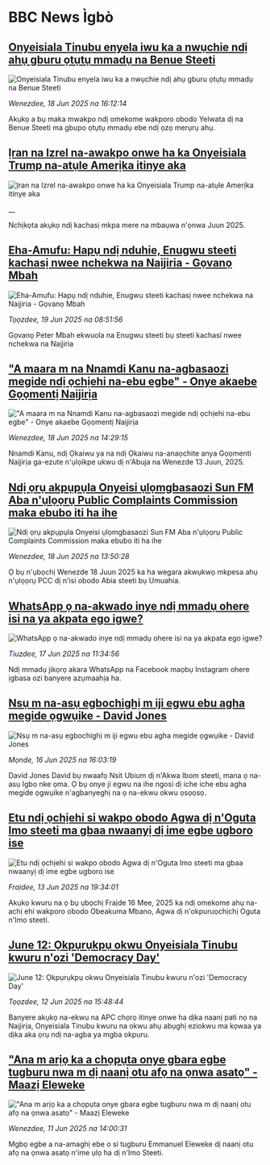 # BBC News Ìgbò## [Onyeisiala Tinubu enyela iwu ka a nwụchie ndị ahụ gburu ọtụtụ mmadụ na Benue Steeti](https://www.bbc.com/igbo/articles/cq53d7d5q75o?at_campaign=githubrss)![Onyeisiala Tinubu enyela iwu ka a nwụchie ndị ahụ gburu ọtụtụ mmadụ na Benue Steeti](https://ichef.bbci.co.uk/ace/standard/240/cpsprodpb/07ee/live/5b76e240-4c5e-11f0-bc67-3f364240aa97.jpg)_Wenezdee, 18 Jun 2025 na 16:12:14_Akụkọ a bụ maka mwakpo ndị omekome wakporo obodo Yelwata dị na Benue Steeti ma gbupo ọtụtụ mmadụ ebe ndị ọzọ merụrụ ahụ.## [Ịran na Izrel na-awakpo onwe ha ka Onyeisiala Trump na-atụle Amerịka itinye aka](https://www.bbc.co.uk/igbo/live/c3089lg1ly8t?at_campaign=githubrss)![Ịran na Izrel na-awakpo onwe ha ka Onyeisiala Trump na-atụle Amerịka itinye aka](https://ichef.bbci.co.uk/ace/standard/240/cpsprodpb/36e7/live/60f01f60-4c41-11f0-a466-d54f65b60deb.png)__Nchịkọta akụkọ ndị kachasị mkpa mere na mbaụwa n'ọnwa Juun 2025.## [Eha-Amufu: Hapụ ndị nduhie, Enugwu steeti kachasị nwee nchekwa na Naịjiria - Gọvanọ Mbah](https://www.bbc.com/igbo/articles/c36x115gnp7o?at_campaign=githubrss)![Eha-Amufu: Hapụ ndị nduhie, Enugwu steeti kachasị nwee nchekwa na Naịjiria - Gọvanọ Mbah](https://ichef.bbci.co.uk/ace/standard/240/cpsprodpb/5b82/live/80418080-4cea-11f0-8c47-237c2e4015f5.jpg)_Tọọzdee, 19 Jun 2025 na 08:51:56_Gọvanọ Peter Mbah ekwuola na Enugwu steeti bụ steeti kachasí nwee nchekwa na Naịjiria## ["A maara m na Nnamdi Kanu na-agbasaozi megide ndị ọchịehi na-ebu egbe" - Onye akaebe Gọọmentị Naịjirịa](https://www.bbc.com/igbo/articles/c1jxy46j7dgo?at_campaign=githubrss)!["A maara m na Nnamdi Kanu na-agbasaozi megide ndị ọchịehi na-ebu egbe" - Onye akaebe Gọọmentị Naịjirịa](https://ichef.bbci.co.uk/ace/standard/240/cpsprodpb/b523/live/2fcb4d00-4c51-11f0-86d5-3b52b53af158.jpg)_Wenezdee, 18 Jun 2025 na 14:29:15_Nnamdi Kanu, ndị Ọkaiwu ya na ndị Ọkaiwu na-anaọchite anya Gọọmenti Naịjirịa ga-ezute n'ụlọikpe ukwu dị n'Abuja na Wenezde 13 Juun, 2025.## [Ndị ọrụ akpụpụla Onyeisi ụlọmgbasaozi Sun FM Aba n'ụlọọrụ Public Complaints Commission maka ebubo iti ha ihe](https://www.bbc.com/igbo/articles/cgmj01r8zddo?at_campaign=githubrss)![Ndị ọrụ akpụpụla Onyeisi ụlọmgbasaozi Sun FM Aba n'ụlọọrụ Public Complaints Commission maka ebubo iti ha ihe](https://ichef.bbci.co.uk/ace/standard/240/cpsprodpb/5104/live/256ff000-4c46-11f0-a466-d54f65b60deb.png)_Wenezdee, 18 Jun 2025 na 13:50:28_Ọ bụ n'ụbọchị Wenezde 18 Juun 2025 ka ha wegara akwụkwọ mkpesa ahụ n'ụlọọrụ PCC dị n'isi obodo Abia steeti bụ Umuahia.## [WhatsApp ọ na-akwado inye ndị mmadụ ohere isi na ya akpata ego igwe?](https://www.bbc.com/igbo/articles/cm2zn01ngemo?at_campaign=githubrss)![WhatsApp ọ na-akwado inye ndị mmadụ ohere isi na ya akpata ego igwe?](https://ichef.bbci.co.uk/ace/standard/240/cpsprodpb/1959/live/5114f8a0-4b6e-11f0-8c47-237c2e4015f5.jpg)_Tiuzdee, 17 Jun 2025 na 11:34:56_Ndị mmadụ jikọrọ akara WhatsApp na Facebook maọbụ Instagram ohere ịgbasa ozi banyere azụmaahịa ha.## [Nsụ m na-asụ egbochighị m iji egwu ebu agha megide ọgwụike - David Jones](https://www.bbc.com/igbo/articles/c4gkg88nm04o?at_campaign=githubrss)![Nsụ m na-asụ egbochighị m iji egwu ebu agha megide ọgwụike - David Jones](https://ichef.bbci.co.uk/ace/standard/240/cpsprodpb/5516/live/520bd8d0-4acb-11f0-86d5-3b52b53af158.jpg)_Mọnde, 16 Jun 2025 na 16:03:19_David Jones David bụ nwaafọ Nsit Ubium dị n'Akwa Ibom steeti, mana ọ na-asụ Igbo nke ọma. Ọ bụ onye ji egwu na ihe ngosi dị iche iche ebu agha megide ọgwụike n'agbanyeghị na ọ na-ekwu okwu ọsọọsọ.## [Etu ndị ọchịehi si wakpo obodo Agwa dị n'Oguta Imo steeti ma gbaa nwaanyị dị ime egbe ugboro ise](https://www.bbc.com/igbo/articles/c4gene1v1rqo?at_campaign=githubrss)![Etu ndị ọchịehi si wakpo obodo Agwa dị n'Oguta Imo steeti ma gbaa nwaanyị dị ime egbe ugboro ise](https://ichef.bbci.co.uk/ace/standard/240/cpsprodpb/9cc7/live/54e15970-487a-11f0-8ebd-352af704b896.jpg)_Fraịdee, 13 Jun 2025 na 19:34:01_Akụkọ kwuru na ọ bụ ụbọchị Fraịde 16 Mee, 2025 ka ndị omekome ahụ na-achị ehi wakporo obodo Obeakuma Mbano, Agwa dị n'okpuruọchịchị Oguta n'Imo steeti.## [June 12: Ọkpụrụkpụ okwu Onyeisiala Tinubu kwuru n'ozi 'Democracy Day'](https://www.bbc.com/igbo/articles/cvg9jezv3xvo?at_campaign=githubrss)![June 12: Ọkpụrụkpụ okwu Onyeisiala Tinubu kwuru n'ozi 'Democracy Day'](https://ichef.bbci.co.uk/ace/standard/240/cpsprodpb/c33b/live/afc22c50-4796-11f0-852d-2b00931dcf75.jpg)_Tọọzdee, 12 Jun 2025 na 15:48:44_Banyere akụkọ na-ekwu na APC chọrọ itinye onwe ha dịka naanị pati nọ na Naịjirịa, Onyeisiala Tinubu kwuru na okwu ahụ abụghị eziokwu ma kọwaa ya dịka aka ọrụ ndị na-agba ya mgba okpuru.## ["Ana m arịọ ka a chọpụta onye gbara egbe tugburu nwa m dị naanị otu afọ na ọnwa asatọ" - Maazị Eleweke](https://www.bbc.com/igbo/articles/clyn0wx6dn7o?at_campaign=githubrss)!["Ana m arịọ ka a chọpụta onye gbara egbe tugburu nwa m dị naanị otu afọ na ọnwa asatọ" - Maazị Eleweke](https://ichef.bbci.co.uk/ace/standard/240/cpsprodpb/2420/live/5fbb3d90-46ca-11f0-bbaa-4bc03e0665b7.jpg)_Wenezdee, 11 Jun 2025 na 14:00:31_Mgbọ egbe a na-amaghị ebe o si tugburu Emmanuel Eleweke dị naanị otu afọ na ọnwa asatọ n'ime ụlọ ha dị n'Imo Steeti.